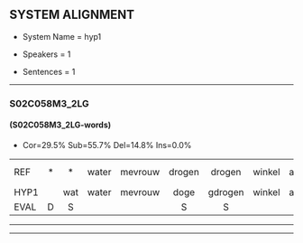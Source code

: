 
## SYSTEM ALIGNMENT

- System Name = hyp1

- Speakers = 1

- Sentences = 1

---

### S02C058M3_2LG

#### (S02C058M3_2LG-words)

- Cor=29.5%	Sub=55.7%	Del=14.8%	Ins=0.0%

|  |  |  |  |  |  |  |  |  |  |  |  |  |  |  |  |  |  |  |  |  |  |  |  |  |  |  |  |  |  |  |  |  |  |  |  |  |  |  |  |  |  |  |  |  |  |  |  |  |  |  |  |  |  |  |  |  |  |  |  |  |  |
|:--- |:---:|:---:|:---:|:---:|:---:|:---:|:---:|:---:|:---:|:---:|:---:|:---:|:---:|:---:|:---:|:---:|:---:|:---:|:---:|:---:|:---:|:---:|:---:|:---:|:---:|:---:|:---:|:---:|:---:|:---:|:---:|:---:|:---:|:---:|:---:|:---:|:---:|:---:|:---:|:---:|:---:|:---:|:---:|:---:|:---:|:---:|:---:|:---:|:---:|:---:|:---:|:---:|:---:|:---:|:---:|:---:|:---:|:---:|:---:|:---:|:---:|
| REF | * | * | water | mevrouw | drogen | drogen | winkel | auto | schouders | verhaal | koning | moeilijk | * | speelplaats | * | drinken | hoofdpijn | regen | * | vliegtuig | stoppen | opnieuw | * | gooien | sneeuwen | moeder | * | * | liedje | potlood | fietsbel | * | * | vinger | dichtbij | meisje | chauffeur | muziek | waarom | * | scheuren | * | lawaai | zwemmen | vuurwerk | appel | * | appel | cola | * | * | * | * | kussen*(knutsel) | eerste | * | * | circus | kleuren*(kleuter) | voetbal | vlinder |
| HYP1 |  | wat | water | mevrouw | doge | gdrogen | winkel | auto | schouters | vorel | koning | moeilijk |  | speelplaats | t | drinken | hoofdpijn | vegen | vlii | vliter | stoppen | opnieuw | groei | groeien | sneeuwen | moeder |  |  | liliedje | potloot | fisbel | vinor | sar | tic | bi | mesia | sour | muziek | waarom |  |  |  |  | sscheuven | la | lavai | s | vamenv | wegak | open | pen | hoe | kunksl | knitsel | eerste |  | siezus | so | klutter | voetbal | vlinder |
| EVAL | D | S |  |  | S | S |  |  | S | S |  |  | D |  | S |  |  | S | S | S |  |  | S | S |  |  | D | D | S | S | S | S | S | S | S | S | S |  |  | D | D | D | D | S | S | S | S | S | S | S | S | S | S | S |  | D | S | S | S |  |  |
---

---
